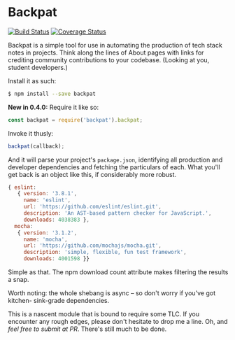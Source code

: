 # Backpat

[![Build Status](https://img.shields.io/travis/cachilders/backpat/master.svg)](https://travis-ci.org/cachilders/backpat) [![Coverage Status](https://coveralls.io/repos/github/cachilders/backpat/badge.svg?branch=master)](https://coveralls.io/github/cachilders/backpat?branch=master)

Backpat is a simple tool for use in automating the production of tech stack
notes in projects. Think along the lines of About pages with links for crediting
community contributions to your codebase. (Looking at you, student developers.)

Install it as such:

```bash
$ npm install --save backpat
```

**New in 0.4.0:** Require it like so:

```javascript
const backpat = require('backpat').backpat;
```

Invoke it thusly:

```javascript
backpat(callback);
```

And it will parse your project's ```package.json```, identifying all production
and developer dependencies and fetching the particulars of each. What you'll
get back is an object like this, if considerably more robust.

```javascript
{ eslint:
   { version: '3.8.1',
     name: 'eslint',
     url: 'https://github.com/eslint/eslint.git',
     description: 'An AST-based pattern checker for JavaScript.',
     downloads: 4038383 },
  mocha:
   { version: '3.1.2',
     name: 'mocha',
     url: 'https://github.com/mochajs/mocha.git',
     description: 'simple, flexible, fun test framework',
     downloads: 4001598 }}
```

Simple as that. The npm download count attribute makes filtering the results
a snap.

Worth noting: the whole shebang is async – so don't worry if you've got kitchen-
sink-grade dependencies.

This is a nascent module that is bound to require some TLC. If you encounter
any rough edges, please don't hesitate to drop me a line. Oh, and _feel free to
submit at PR_. There's still much to be done.

